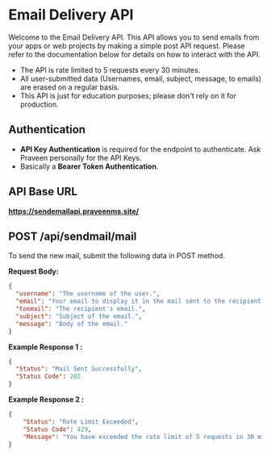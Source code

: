 # Email Delivery API

Welcome to the Email Delivery API. This API allows you to send emails from your apps or web projects by making a simple post API request. Please refer to the documentation below for details on how to interact with the API.

- The API is rate limited to 5 requests every 30 minutes.
- All user-submitted data (Usernames, email, subject, message, to emails) are erased on a regular basis.
- This API is just for education purposes; please don't rely on it for production.

## Authentication

- **API Key Authentication** is required for the endpoint to authenticate. Ask Praveen personally for the API Keys.
- Basically a **Bearer Token Authentication**.

## API Base URL

**https://sendemailapi.praveenms.site/**

## POST /api/sendmail/mail

To send the new mail, submit the following data in POST method.

**Request Body:**

```json
{
  "username": "The username of the user.",
  "email": "Your email to display it in the mail sent to the recipient.",
  "toemail": "The recipient's email.",
  "subject": "Subject of the email.",
  "message": "Body of the email."
}
````

**Example Response 1 :**

```json
{
  "Status": "Mail Sent Successfully",
  "Status Code": 202
}
```

**Example Response 2 :**

```json
{
    "Status": "Rate Limit Exceeded",
    "Status Code": 429,
    "Message": "You have exceeded the rate limit of 5 requests in 30 minutes."
}
```